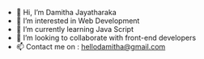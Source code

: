- 👋 Hi, I’m Damitha Jayatharaka 
- 👀 I’m interested in Web Development
- 🌱 I’m currently learning Java Script
- 💞️ I’m looking to collaborate with front-end developers
- 📫 Contact me on : hellodamitha@gmail.com

<!--- f
djayatharaka/djayatharaka is a ✨ special ✨ repository because its `README.md` (this file) appears on your GitHub profile.
You can click the Preview link to take a look at your changes.
--->
